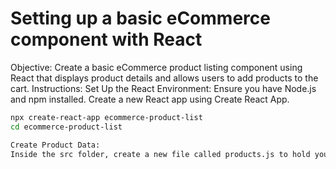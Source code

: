 # Setting up a basic eCommerce component with React

Objective:
Create a basic eCommerce product listing component using React that displays product details and allows users to add products to the cart.
Instructions:
Set Up the React Environment:
Ensure you have Node.js and npm installed.
Create a new React app using Create React App.

```bash
npx create-react-app ecommerce-product-list
cd ecommerce-product-list

Create Product Data:
Inside the src folder, create a new file called products.js to hold your product data.
